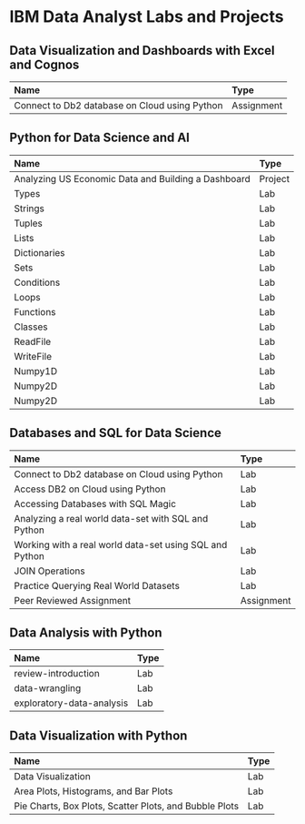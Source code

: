 # IBM Data Analyst Labs and Projects 

## Data Visualization and Dashboards with Excel and Cognos
Name | Type
:------------ | :-------------
Connect to Db2 database on Cloud using Python | Assignment


## Python for Data Science and AI
Name | Type
:------------ | :-------------
Analyzing US Economic Data and Building a Dashboard | Project
Types | Lab
Strings | Lab
Tuples | Lab
Lists | Lab
Dictionaries | Lab
Sets | Lab
Conditions | Lab
Loops | Lab
Functions | Lab
Classes | Lab
ReadFile | Lab
WriteFile | Lab
Numpy1D | Lab
Numpy2D | Lab
Numpy2D | Lab


## Databases and SQL for Data Science
Name | Type
:------------ | :-------------
Connect to Db2 database on Cloud using Python | Lab
Access DB2 on Cloud using Python | Lab
Accessing Databases with SQL Magic | Lab
Analyzing a real world data-set with SQL and Python | Lab
Working with a real world data-set using SQL and Python | Lab
JOIN Operations | Lab
Practice Querying Real World Datasets | Lab
Peer Reviewed Assignment | Assignment

## Data Analysis with Python
Name | Type
:------------ | :-------------
review-introduction | Lab
data-wrangling | Lab
exploratory-data-analysis | Lab

## Data Visualization with Python
Name | Type
:------------ | :-------------
Data Visualization | Lab
Area Plots, Histograms, and Bar Plots | Lab
Pie Charts, Box Plots, Scatter Plots, and Bubble Plots | Lab
